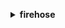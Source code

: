 **<details ><summary style="color:none;">firehose</summary><blockquote>**

- **<details><summary style="color:none;"><b><u>create-delivery-stream</b></u></summary><blockquote>**

  * **<p style="color:none;">--delivery-stream-name</p>**
  * **<p style="color:none;">--delivery-stream-type</p>**
  * **<p style="color:none;">--kinesis-stream-source-configuration</p>**
  * **<p style="color:none;">--delivery-stream-encryption-configuration-input</p>**
  * **<p style="color:none;">--s3-destination-configuration</p>**
  * **<p style="color:none;">--extended-s3-destination-configuration</p>**
  * **<p style="color:none;">--redshift-destination-configuration</p>**
  * **<p style="color:none;">--elasticsearch-destination-configuration</p>**
  * **<p style="color:none;">--splunk-destination-configuration</p>**
  * **<p style="color:none;">--http-endpoint-destination-configuration</p>**
  * **<p style="color:none;">--tags</p>**
  * **<p style="color:none;">--cli-input-json</p>**
  * **<p style="color:none;">--cli-input-yaml</p>**
  * **<p style="color:none;">--generate-cli-skeleton</p>**

  </br>

  <p style="color:red;">**Description**</p>

  </br>

  ## **Examples**

  ```bash

  ```
  ```json

  ```

  </br>

- **<details><summary style="color:none;"><b><u>delete-delivery-stream</b></u></summary><blockquote>**

  * **<p style="color:none;">--delivery-stream-name</p>**
  * **<p style="color:none;">--allow-force-delete</p>**
  * **<p style="color:none;">--no-allow-force-delete</p>**
  * **<p style="color:none;">--cli-input-json</p>**
  * **<p style="color:none;">--cli-input-yaml</p>**
  * **<p style="color:none;">--generate-cli-skeleton</p>**

  </br>

  <p style="color:red;">**Description**</p>

  </br>

  ## **Examples**

  ```bash

  ```
  ```json

  ```

  </br>

- **<details><summary style="color:none;"><b><u>describe-delivery-stream</b></u></summary><blockquote>**

  * **<p style="color:none;">--delivery-stream-name</p>**
  * **<p style="color:none;">--limit</p>**
  * **<p style="color:none;">--exclusive-start-destination-id</p>**
  * **<p style="color:none;">--cli-input-json</p>**
  * **<p style="color:none;">--cli-input-yaml</p>**
  * **<p style="color:none;">--generate-cli-skeleton</p>**

  </br>

  <p style="color:red;">**Description**</p>

  </br>

  ## **Examples**

  ```bash

  ```
  ```json

  ```

  </br>

- **<details><summary style="color:none;"><b><u>help</b></u></summary><blockquote>**

  * **<p style="color:none;"></p>**

  </br>

  <p style="color:red;">**Description**</p>

  </br>

  ## **Examples**

  ```bash

  ```
  ```json

  ```

  </br>

- **<details><summary style="color:none;"><b><u>list-delivery-streams</b></u></summary><blockquote>**

  * **<p style="color:none;">--limit</p>**
  * **<p style="color:none;">--delivery-stream-type</p>**
  * **<p style="color:none;">--exclusive-start-delivery-stream-name</p>**
  * **<p style="color:none;">--cli-input-json</p>**
  * **<p style="color:none;">--cli-input-yaml</p>**
  * **<p style="color:none;">--generate-cli-skeleton</p>**

  </br>

  <p style="color:red;">**Description**</p>

  </br>

  ## **Examples**

  ```bash

  ```
  ```json

  ```

  </br>

- **<details><summary style="color:none;"><b><u>list-tags-for-delivery-stream</b></u></summary><blockquote>**

  * **<p style="color:none;">--delivery-stream-name</p>**
  * **<p style="color:none;">--exclusive-start-tag-key</p>**
  * **<p style="color:none;">--limit</p>**
  * **<p style="color:none;">--cli-input-json</p>**
  * **<p style="color:none;">--cli-input-yaml</p>**
  * **<p style="color:none;">--generate-cli-skeleton</p>**

  </br>

  <p style="color:red;">**Description**</p>

  </br>

  ## **Examples**

  ```bash

  ```
  ```json

  ```

  </br>

- **<details><summary style="color:none;"><b><u>put-record</b></u></summary><blockquote>**

  * **<p style="color:none;">--delivery-stream-name</p>**
  * **<p style="color:none;">--record</p>**
  * **<p style="color:none;">--cli-input-json</p>**
  * **<p style="color:none;">--cli-input-yaml</p>**
  * **<p style="color:none;">--generate-cli-skeleton</p>**

  </br>

  <p style="color:red;">**Description**</p>

  </br>

  ## **Examples**

  ```bash

  ```
  ```json

  ```

  </br>

- **<details><summary style="color:none;"><b><u>put-record-batch</b></u></summary><blockquote>**

  * **<p style="color:none;">--delivery-stream-name</p>**
  * **<p style="color:none;">--records</p>**
  * **<p style="color:none;">--cli-input-json</p>**
  * **<p style="color:none;">--cli-input-yaml</p>**
  * **<p style="color:none;">--generate-cli-skeleton</p>**

  </br>

  <p style="color:red;">**Description**</p>

  </br>

  ## **Examples**

  ```bash

  ```
  ```json

  ```

  </br>

- **<details><summary style="color:none;"><b><u>start-delivery-stream-encryption</b></u></summary><blockquote>**

  * **<p style="color:none;">--delivery-stream-name</p>**
  * **<p style="color:none;">--delivery-stream-encryption-configuration-input</p>**
  * **<p style="color:none;">--cli-input-json</p>**
  * **<p style="color:none;">--cli-input-yaml</p>**
  * **<p style="color:none;">--generate-cli-skeleton</p>**

  </br>

  <p style="color:red;">**Description**</p>

  </br>

  ## **Examples**

  ```bash

  ```
  ```json

  ```

  </br>

- **<details><summary style="color:none;"><b><u>stop-delivery-stream-encryption</b></u></summary><blockquote>**

  * **<p style="color:none;">--delivery-stream-name</p>**
  * **<p style="color:none;">--cli-input-json</p>**
  * **<p style="color:none;">--cli-input-yaml</p>**
  * **<p style="color:none;">--generate-cli-skeleton</p>**

  </br>

  <p style="color:red;">**Description**</p>

  </br>

  ## **Examples**

  ```bash

  ```
  ```json

  ```

  </br>

- **<details><summary style="color:none;"><b><u>tag-delivery-stream</b></u></summary><blockquote>**

  * **<p style="color:none;">--delivery-stream-name</p>**
  * **<p style="color:none;">--tags</p>**
  * **<p style="color:none;">--cli-input-json</p>**
  * **<p style="color:none;">--cli-input-yaml</p>**
  * **<p style="color:none;">--generate-cli-skeleton</p>**

  </br>

  <p style="color:red;">**Description**</p>

  </br>

  ## **Examples**

  ```bash

  ```
  ```json

  ```

  </br>

- **<details><summary style="color:none;"><b><u>untag-delivery-stream</b></u></summary><blockquote>**

  * **<p style="color:none;">--delivery-stream-name</p>**
  * **<p style="color:none;">--tag-keys</p>**
  * **<p style="color:none;">--cli-input-json</p>**
  * **<p style="color:none;">--cli-input-yaml</p>**
  * **<p style="color:none;">--generate-cli-skeleton</p>**

  </br>

  <p style="color:red;">**Description**</p>

  </br>

  ## **Examples**

  ```bash

  ```
  ```json

  ```

  </br>

- **<details><summary style="color:none;"><b><u>update-destination</b></u></summary><blockquote>**

  * **<p style="color:none;">--delivery-stream-name</p>**
  * **<p style="color:none;">--current-delivery-stream-version-id</p>**
  * **<p style="color:none;">--destination-id</p>**
  * **<p style="color:none;">--s3-destination-update</p>**
  * **<p style="color:none;">--extended-s3-destination-update</p>**
  * **<p style="color:none;">--redshift-destination-update</p>**
  * **<p style="color:none;">--elasticsearch-destination-update</p>**
  * **<p style="color:none;">--splunk-destination-update</p>**
  * **<p style="color:none;">--http-endpoint-destination-update</p>**
  * **<p style="color:none;">--cli-input-json</p>**
  * **<p style="color:none;">--cli-input-yaml</p>**
  * **<p style="color:none;">--generate-cli-skeleton</p>**

  </br>

  <p style="color:red;">**Description**</p>

  </br>

  ## **Examples**

  ```bash

  ```
  ```json

  ```

  </br>

</blockquote></details>
</blockquote></details>
</blockquote></details>
</blockquote></details>
</blockquote></details>
</blockquote></details>
</blockquote></details>
</blockquote></details>
</blockquote></details>
</blockquote></details>
</blockquote></details>
</blockquote></details>
</blockquote></details>
</blockquote></details>

